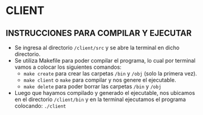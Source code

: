 # CLIENT

## INSTRUCCIONES PARA COMPILAR Y EJECUTAR  

- Se ingresa al directorio `/client/src` y se abre la terminal en dicho directorio.
- Se utiliza Makefile para poder compilar el programa, lo cual por terminal vamos a colocar los siguientes comandos:
	- `make create`	            para crear las carpetas `/bin` y `/obj` (solo la primera vez).
	- `make client` o `make`    para compilar y nos genere el ejecutable.
	- `make delete`	            para poder borrar las carpetas `/bin` y `/obj`
- Luego que hayamos compilado y generado el ejecutable, nos ubicamos en el directorio `/client/bin` y en la terminal ejecutamos el programa colocando:
	`./client`




